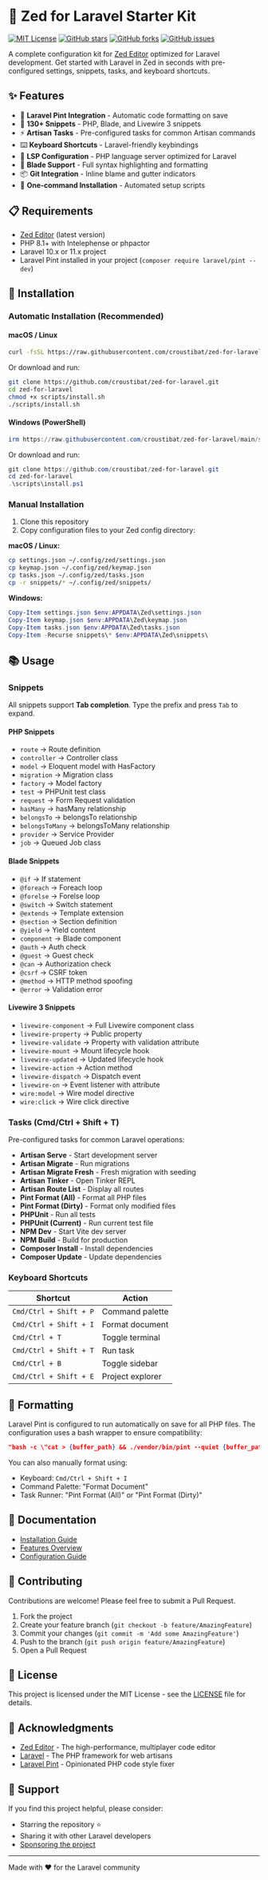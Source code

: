 # 🚀 Zed for Laravel Starter Kit

[![MIT License](https://img.shields.io/badge/License-MIT-green.svg)](https://choosealicense.com/licenses/mit/)
[![GitHub stars](https://img.shields.io/github/stars/croustibat/zed-for-laravel?style=social)](https://github.com/croustibat/zed-for-laravel/stargazers)
[![GitHub forks](https://img.shields.io/github/forks/croustibat/zed-for-laravel?style=social)](https://github.com/croustibat/zed-for-laravel/network/members)
[![GitHub issues](https://img.shields.io/github/issues/croustibat/zed-for-laravel)](https://github.com/croustibat/zed-for-laravel/issues)

A complete configuration kit for [Zed Editor](https://zed.dev) optimized for Laravel development. Get started with Laravel in Zed in seconds with pre-configured settings, snippets, tasks, and keyboard shortcuts.

## ✨ Features

- 🎨 **Laravel Pint Integration** - Automatic code formatting on save
- 📝 **130+ Snippets** - PHP, Blade, and Livewire 3 snippets
- ⚡ **Artisan Tasks** - Pre-configured tasks for common Artisan commands
- ⌨️ **Keyboard Shortcuts** - Laravel-friendly keybindings
- 🔧 **LSP Configuration** - PHP language server optimized for Laravel
- 🎯 **Blade Support** - Full syntax highlighting and formatting
- 📦 **Git Integration** - Inline blame and gutter indicators
- 🚀 **One-command Installation** - Automated setup scripts

## 📋 Requirements

- [Zed Editor](https://zed.dev) (latest version)
- PHP 8.1+ with Intelephense or phpactor
- Laravel 10.x or 11.x project
- Laravel Pint installed in your project (`composer require laravel/pint --dev`)

## 🔧 Installation

### Automatic Installation (Recommended)

#### macOS / Linux
```bash
curl -fsSL https://raw.githubusercontent.com/croustibat/zed-for-laravel/main/scripts/install.sh | bash
```

Or download and run:
```bash
git clone https://github.com/croustibat/zed-for-laravel.git
cd zed-for-laravel
chmod +x scripts/install.sh
./scripts/install.sh
```

#### Windows (PowerShell)
```powershell
irm https://raw.githubusercontent.com/croustibat/zed-for-laravel/main/scripts/install.ps1 | iex
```

Or download and run:
```powershell
git clone https://github.com/croustibat/zed-for-laravel.git
cd zed-for-laravel
.\scripts\install.ps1
```

### Manual Installation

1. Clone this repository
2. Copy configuration files to your Zed config directory:

**macOS / Linux:**
```bash
cp settings.json ~/.config/zed/settings.json
cp keymap.json ~/.config/zed/keymap.json
cp tasks.json ~/.config/zed/tasks.json
cp -r snippets/* ~/.config/zed/snippets/
```

**Windows:**
```powershell
Copy-Item settings.json $env:APPDATA\Zed\settings.json
Copy-Item keymap.json $env:APPDATA\Zed\keymap.json
Copy-Item tasks.json $env:APPDATA\Zed\tasks.json
Copy-Item -Recurse snippets\* $env:APPDATA\Zed\snippets\
```

## 📚 Usage

### Snippets

All snippets support **Tab completion**. Type the prefix and press `Tab` to expand.

#### PHP Snippets
- `route` → Route definition
- `controller` → Controller class
- `model` → Eloquent model with HasFactory
- `migration` → Migration class
- `factory` → Model factory
- `test` → PHPUnit test class
- `request` → Form Request validation
- `hasMany` → hasMany relationship
- `belongsTo` → belongsTo relationship
- `belongsToMany` → belongsToMany relationship
- `provider` → Service Provider
- `job` → Queued Job class

#### Blade Snippets
- `@if` → If statement
- `@foreach` → Foreach loop
- `@forelse` → Forelse loop
- `@switch` → Switch statement
- `@extends` → Template extension
- `@section` → Section definition
- `@yield` → Yield content
- `component` → Blade component
- `@auth` → Auth check
- `@guest` → Guest check
- `@can` → Authorization check
- `@csrf` → CSRF token
- `@method` → HTTP method spoofing
- `@error` → Validation error

#### Livewire 3 Snippets
- `livewire-component` → Full Livewire component class
- `livewire-property` → Public property
- `livewire-validate` → Property with validation attribute
- `livewire-mount` → Mount lifecycle hook
- `livewire-updated` → Updated lifecycle hook
- `livewire-action` → Action method
- `livewire-dispatch` → Dispatch event
- `livewire-on` → Event listener with attribute
- `wire:model` → Wire model directive
- `wire:click` → Wire click directive

### Tasks (Cmd/Ctrl + Shift + T)

Pre-configured tasks for common Laravel operations:

- **Artisan Serve** - Start development server
- **Artisan Migrate** - Run migrations
- **Artisan Migrate Fresh** - Fresh migration with seeding
- **Artisan Tinker** - Open Tinker REPL
- **Artisan Route List** - Display all routes
- **Pint Format (All)** - Format all PHP files
- **Pint Format (Dirty)** - Format only modified files
- **PHPUnit** - Run all tests
- **PHPUnit (Current)** - Run current test file
- **NPM Dev** - Start Vite dev server
- **NPM Build** - Build for production
- **Composer Install** - Install dependencies
- **Composer Update** - Update dependencies

### Keyboard Shortcuts

| Shortcut | Action |
|----------|--------|
| `Cmd/Ctrl + Shift + P` | Command palette |
| `Cmd/Ctrl + Shift + I` | Format document |
| `Cmd/Ctrl + T` | Toggle terminal |
| `Cmd/Ctrl + Shift + T` | Run task |
| `Cmd/Ctrl + B` | Toggle sidebar |
| `Cmd/Ctrl + Shift + E` | Project explorer |

## 🎨 Formatting

Laravel Pint is configured to run automatically on save for all PHP files. The configuration uses a bash wrapper to ensure compatibility:

```json
"bash -c \"cat > {buffer_path} && ./vendor/bin/pint --quiet {buffer_path} && cat {buffer_path}\""
```

You can also manually format using:
- Keyboard: `Cmd/Ctrl + Shift + I`
- Command Palette: "Format Document"
- Task Runner: "Pint Format (All)" or "Pint Format (Dirty)"

## 📖 Documentation

- [Installation Guide](docs/installation.md)
- [Features Overview](docs/features.md)
- [Configuration Guide](docs/configuration.md)

## 🤝 Contributing

Contributions are welcome! Please feel free to submit a Pull Request.

1. Fork the project
2. Create your feature branch (`git checkout -b feature/AmazingFeature`)
3. Commit your changes (`git commit -m 'Add some AmazingFeature'`)
4. Push to the branch (`git push origin feature/AmazingFeature`)
5. Open a Pull Request

## 📝 License

This project is licensed under the MIT License - see the [LICENSE](LICENSE) file for details.

## 🙏 Acknowledgments

- [Zed Editor](https://zed.dev) - The high-performance, multiplayer code editor
- [Laravel](https://laravel.com) - The PHP framework for web artisans
- [Laravel Pint](https://laravel.com/docs/pint) - Opinionated PHP code style fixer

## 💖 Support

If you find this project helpful, please consider:
- Starring the repository ⭐
- Sharing it with other Laravel developers
- [Sponsoring the project](https://github.com/sponsors/croustibat)

---

Made with ❤️ for the Laravel community
